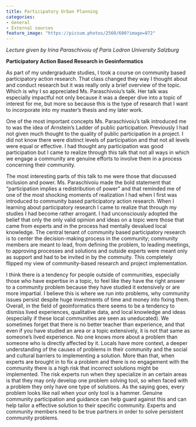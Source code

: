 ```yaml
---
title: Participatory Urban Planning
categories:
- General
- External sources
feature_image: "https://picsum.photos/2560/600?image=872"
---
```

*Lecture given by Irina Paraschivoiu of Paris Lodron University Salzburg*

**Participatory Action Based Research in Geoinformatics**

As part of my undergraduate studies, I took a course on community based participatory action research. That class changed they way I thought about and conduct research but it was really only a brief overview of the topic. Which is why I so appreciated Ms. Paraschivoiu’s talk. Her talk was especially impactful not only because it was a deeper dive into a topic of interest for me, but more so because this is the type of research that I want to incorporate into my master’s thesis and my later work. 

One of the most important concepts Ms. Paraschivoiu’s talk introduced me to was the idea of Arnstein’s Ladder of public participation. Previously I had not given much thought to the quality of public participation in a project. I did not know there were distinct levels of participation and that not all levels were equal or effective. I had thought any participation was good participation but I came to realize through this talk that not all ways in which we engage a community are genuine efforts to involve them in a process concerning their community.  

The most interesting parts of this talk to me were those that discussed inclusion and power. Ms. Paraschivoiu made the bold statement that “participation implies a redistribution of power” and that reminded me of one of the most shocking moments of realization I had when I first was introduced to community based participatory action research. When I learning about participatory research I came to realize that through my studies I had become rather arrogant. I had unconsciously adopted the belief that only the only valid opinion and ideas on a topic were those that came from experts and in the process had mentally devalued local knowledge. The central tenant of community based participatory research is to center the decision-making process in the community; community members are meant to lead, from defining the problem, to leading meetings, to approving processes and solutions and outside experts were meant only as support and had to be invited in by the commuity. This completely flipped my view of community-based research and project implementation.  

I think there is a tendency for people outside of communities, especially those who have expertise in a topic, to feel like they have the right answer to a community problem because they have studied it extensively or are more impartial. I believe this is where we run into problems, why community issues persist despite huge investments of time and money into fixing them. Overall, in the field of geoinformatics there seems to be a tendency to dismiss lived experiences, qualitative data, and local knowledge and ideas (especially if these local communities are seen as uneducated).  We sometimes forget that there is no better teacher than experience, and that even if you have studied an area or a topic extensively, it is not that same as someone’s lived experience. No one knows more about a problem than someone who is directly affected by it. Locals have more context, a deeper understanding of the causes of problems in their community and the social and cultural barriers to implementing a solution. More than that, when experts are brought in to fix a problem and there is no engagement with the community there is a high risk that incorrect solutions might be implemented. The risk experts run when they specialize in an certain areas is that they may only develop one problem solving tool, so when faced with a problem they only have one type of solutions. As the saying goes, every problem looks like nail when your only tool is a hammer. Genuine community participation and guidance can help guard against this and can help tailor a effective solution to their specific community. Experts and community members need to be true partners in order to solve persistent community problems. 
